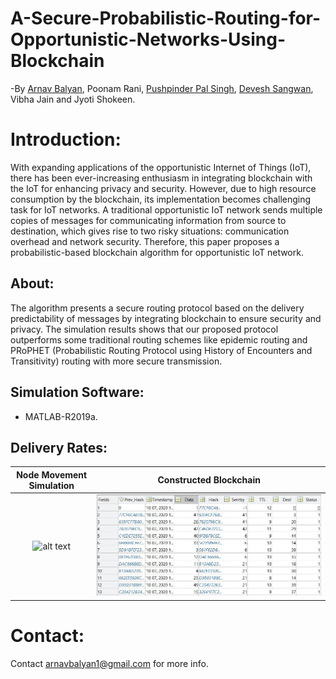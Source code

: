 # A-Secure-Probabilistic-Routing-for-Opportunistic-Networks-Using-Blockchain
-By [Arnav Balyan](https://github.com/ArnavBalyan), Poonam Rani, [Pushpinder Pal Singh](https://github.com/pushpinderpalsingh), [Devesh Sangwan](https://github.com/deveshsangwan), Vibha Jain and Jyoti Shokeen.
# Introduction:
With expanding applications of the opportunistic Internet of Things (IoT), there has been ever-increasing enthusiasm
in integrating blockchain with the IoT for enhancing privacy
and security. However, due to high resource consumption by
the blockchain, its implementation becomes challenging task for
IoT networks. A traditional opportunistic IoT network sends
multiple copies of messages for communicating information from
source to destination, which gives rise to two risky situations:
communication overhead and network security. Therefore, this
paper proposes a probabilistic-based blockchain algorithm for
opportunistic IoT network. 
## About:
The algorithm presents a secure
routing protocol based on the delivery predictability of messages
by integrating blockchain to ensure security and privacy. The
simulation results shows that our proposed protocol outperforms
some traditional routing schemes like epidemic routing and
PRoPHET (Probabilistic Routing Protocol using History of Encounters and Transitivity) routing with more secure transmission.
## Simulation Software:
 * MATLAB-R2019a.
## Delivery Rates:
Node Movement Simulation             |  Constructed Blockchain
:-------------------------:|:-------------------------:
![alt text](https://github.com/ArnavBalyan/A-Secure-Probabilistic-Routing-for-Opportunistic-Networks-Using-Blockchain/blob/master/results/gif/sim1.gif)  |  ![alt text](https://github.com/ArnavBalyan/A-Secure-Probabilistic-Routing-for-Opportunistic-Networks-Using-Blockchain/blob/master/results/Capture12.JPG)
# Contact:
Contact [arnavbalyan1@gmail.com](mailto:arnavbalyan1@gmail.com) for more info.
